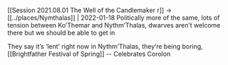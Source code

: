 ---
---

[[Session 2021.08.01 The Well of the Candlemaker r]] -> [[../places/Nymthalas]] | 2022-01-18
Politically more of the same, lots of tension between Ko’Themar and Nythm’Thalas, dwarves aren’t welcome there but we should be able to get in

  

They say it’s ‘lent’ right now in Nythm’Thalas, they’re being boring, [[Brightfather Festival of Spring]] -- Celebrates Corolon